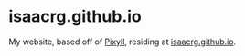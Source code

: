 # isaacrg.github.io


My website, based off of [Pixyll](https://github.com/johnotander/pixyll), residing at [isaacrg.github.io](http://isaacrg.github.io).
